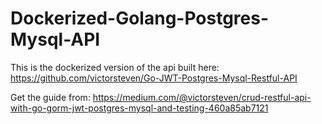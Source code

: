 # Dockerized-Golang-Postgres-Mysql-API
This is the dockerized version of the api built here:  https://github.com/victorsteven/Go-JWT-Postgres-Mysql-Restful-API

Get the guide from: https://medium.com/@victorsteven/crud-restful-api-with-go-gorm-jwt-postgres-mysql-and-testing-460a85ab7121
